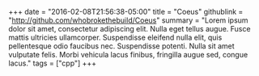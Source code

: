 +++
date = "2016-02-08T21:56:38-05:00"
title = "Coeus"
githublink = "http://github.com/whobrokethebuild/Coeus"
summary = "Lorem ipsum dolor sit amet, consectetur adipiscing elit. Nulla eget tellus augue. Fusce mattis ultricies ullamcorper. Suspendisse eleifend nulla elit, quis pellentesque odio faucibus nec. Suspendisse potenti. Nulla sit amet vulputate felis. Morbi vehicula lacus finibus, fringilla augue sed, congue lacus."
tags = ["cpp"]
+++
